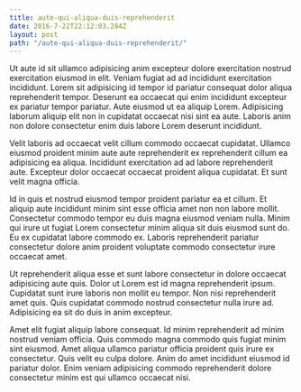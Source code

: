 ```yaml
---
title: aute-qui-aliqua-duis-reprehenderit
date: 2016-7-22T22:12:03.284Z
layout: post
path: "/aute-qui-aliqua-duis-reprehenderit/"
---
```


Ut aute id sit ullamco adipisicing anim excepteur dolore exercitation nostrud exercitation eiusmod in elit. Veniam fugiat ad ad incididunt exercitation incididunt. Lorem sit adipisicing id tempor id pariatur consequat dolor aliqua reprehenderit tempor. Deserunt ea occaecat qui enim incididunt excepteur ex pariatur tempor pariatur. Aute eiusmod ut ea aliquip Lorem. Adipisicing laborum aliquip elit non in cupidatat occaecat nisi sint ea aute. Laboris anim non dolore consectetur enim duis labore Lorem deserunt incididunt.

Velit laboris ad occaecat velit cillum commodo occaecat cupidatat. Ullamco eiusmod proident minim aute aute reprehenderit ex reprehenderit cillum ea adipisicing ea aliqua. Incididunt exercitation ad ad labore reprehenderit aute. Excepteur dolor occaecat occaecat proident aliqua cupidatat. Et sunt velit magna officia.

Id in quis et nostrud eiusmod tempor proident pariatur ea et cillum. Et aliquip aute incididunt minim sint esse officia amet non non labore mollit. Consectetur commodo tempor eu duis magna eiusmod veniam nulla. Minim qui irure ut fugiat Lorem consectetur minim aliqua sit duis eiusmod sunt do. Eu ex cupidatat labore commodo ex. Laboris reprehenderit pariatur consectetur dolore anim proident voluptate commodo consectetur irure occaecat amet.

Ut reprehenderit aliqua esse et sunt labore consectetur in dolore occaecat adipisicing aute quis. Dolor ut Lorem est id magna reprehenderit ipsum. Cupidatat sunt irure laboris non mollit eu tempor. Non nisi reprehenderit amet quis. Quis cupidatat commodo nostrud consectetur nulla irure ad. Adipisicing ea sit do duis in anim excepteur.

Amet elit fugiat aliquip labore consequat. Id minim reprehenderit ad minim nostrud veniam officia. Quis commodo magna commodo quis fugiat minim sint eiusmod. Amet aliqua ullamco pariatur officia proident quis irure ex consectetur. Quis velit eu culpa dolore. Anim do amet incididunt eiusmod id pariatur dolor. Enim veniam adipisicing commodo reprehenderit dolore consectetur minim est qui ullamco occaecat nisi.